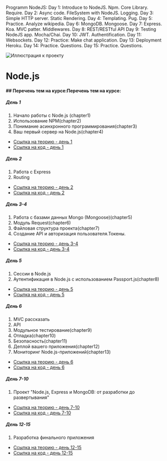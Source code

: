 Programm NodeJS:
Day 1: Introduce to NodeJS. Npm. Core Library. Require.
Day 2: Async code. FileSystem with NodeJS. Logging.
Day 3: Simple HTTP server. Static Rendering.
Day 4: Templating. Pug.
Day 5: Practice. Analyze wikipedia.
Day 6: MongoDB. Mongoose.
Day 7: Express. Koa. MVC patter. Middlewares.
Day 8: REST/RESTful API
Day 9: Testing NodeJS app. Mocha/Chai.
Day 10: JWT. Authentification.
Day 11: Websockets.
Day 12: Practice: Make chat application.
Day 13: Deployment Heroku.
Day 14: Practice. Questions.
Day 15: Practice. Questions.




![Иллюстрация к проекту](https://raw.githubusercontent.com/NadyaHristuk/Node.js/master/nodehero.jpg)

# Node.js
#### ## Перечень тем на курсе:Перечень тем на курсе:
##### День 1
1. Начало работы с Node.js (chapter1)
2. Использование NPM(chapter2)
3. Понимание асинхронного программирования(chapter3)
4. Ваш первый сервер на Node.js(chapter4)
- [Ссылка на теорию - день 1](https://github.com/NadyaHristuk/Node.js/blob/master/Day_1/README.md "Ссылка на теорию - день 1")
- [Ссылка на код - день 1](https://github.com/NadyaHristuk/Node.js/tree/master/Day_1 "Ссылка на код - день 1")

##### День 2
1. Работа с Express
2. Routing
- [Ссылка на теорию - день 2](https://github.com/NadyaHristuk/Node.js/blob/master/Day_2/README.md "Ссылка на теорию - день 1")
- [Ссылка на код - день 2](https://github.com/NadyaHristuk/Node.js/tree/master/Day_2 "Ссылка на код - день 3")

##### День 3-4
1. Работа с базами данных Mongo (Mongoose)(chapter5)
2. Модуль Request(chapter6)
3. Файловая структура проекта(chapter7)
4. Создание API и авторизация пользователя.Токены.
- [Ссылка на теорию - день 3-4](https://github.com/NadyaHristuk/Node.js/blob/master/Day_3-4/README.md "Ссылка на теорию - день 1")
- [Ссылка на код - день 3-4](https://github.com/NadyaHristuk/Node.js/tree/master/Day_3-4 "Ссылка на код - день 3")

##### День 5
1. Сессии в Node.js
2. Аутентификация в Node.js с использованием Passport.js(chapter8)
- [Ссылка на теорию - день 5](https://github.com/NadyaHristuk/Node.js/blob/master/Day_5/README.md "Ссылка на теорию - день 1")
- [Ссылка на код - день 5](https://github.com/NadyaHristuk/Node.js/tree/master/Day_5 "Ссылка на код - день 3")

##### День 6
1. MVC рассказать
1. API
9. Модульное тестирование(chapter9)
10. Отладка(chapter10)
11. Безопасность(chapter11)
12. Деплой вашего приложения(chapter12)
13. Мониторинг Node.js-приложений(chapter13)
- [Ссылка на теорию - день 6](https://github.com/NadyaHristuk/Node.js/blob/master/Day_6/README.md "Ссылка на теорию - день 1")
- [Ссылка на код - день 6](https://github.com/NadyaHristuk/Node.js/tree/master/Day_6 "Ссылка на код - день 1")


##### День 7-10
1. Проект "Node.js, Express и MongoDB: от разработки до развертывания"
- [Ссылка на теорию - день 7-10](https://github.com/NadyaHristuk/Node.js/blob/master/Day_7-10/README.md "Ссылка на теорию - день 1")
- [Ссылка на код - день 7-10](https://github.com/NadyaHristuk/Node.js/tree/master/Day_7-10 "Ссылка на код - день 3-6")


##### День 12-15
1. Разработка финального приложения
- [Ссылка на теорию - день 12-15](https://github.com/NadyaHristuk/Node.js/blob/master/Day_12-15/README.md "Ссылка на теорию - день 1")
- [Ссылка на код - день 12-15](https://github.com/NadyaHristuk/Node.js/tree/master/Day_12-15 "Ссылка на код - день 1")